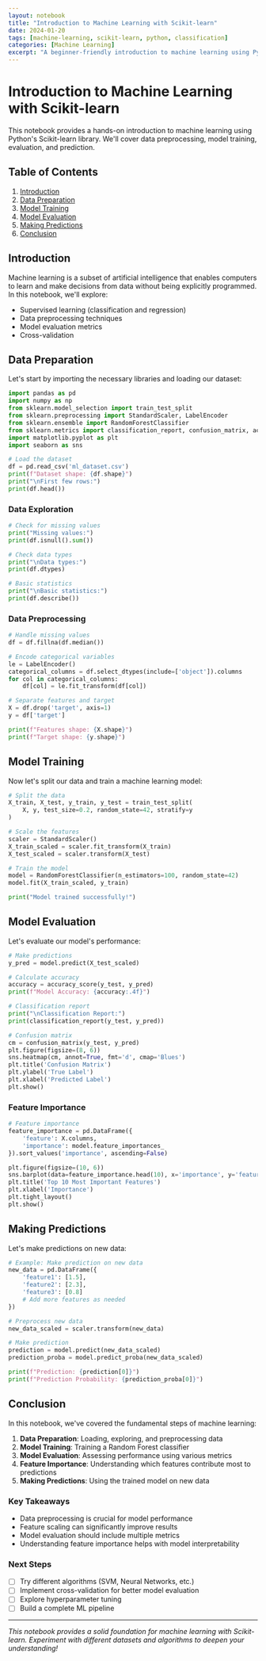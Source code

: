 ```yaml
---
layout: notebook
title: "Introduction to Machine Learning with Scikit-learn"
date: 2024-01-20
tags: [machine-learning, scikit-learn, python, classification]
categories: [Machine Learning]
excerpt: "A beginner-friendly introduction to machine learning using Python's Scikit-learn library"
---
```


# Introduction to Machine Learning with Scikit-learn

This notebook provides a hands-on introduction to machine learning using Python's Scikit-learn library. We'll cover data preprocessing, model training, evaluation, and prediction.

## Table of Contents
1. [Introduction](#introduction)
2. [Data Preparation](#data-preparation)
3. [Model Training](#model-training)
4. [Model Evaluation](#model-evaluation)
5. [Making Predictions](#making-predictions)
6. [Conclusion](#conclusion)

## Introduction

Machine learning is a subset of artificial intelligence that enables computers to learn and make decisions from data without being explicitly programmed. In this notebook, we'll explore:

- Supervised learning (classification and regression)
- Data preprocessing techniques
- Model evaluation metrics
- Cross-validation

## Data Preparation

Let's start by importing the necessary libraries and loading our dataset:

```python
import pandas as pd
import numpy as np
from sklearn.model_selection import train_test_split
from sklearn.preprocessing import StandardScaler, LabelEncoder
from sklearn.ensemble import RandomForestClassifier
from sklearn.metrics import classification_report, confusion_matrix, accuracy_score
import matplotlib.pyplot as plt
import seaborn as sns

# Load the dataset
df = pd.read_csv('ml_dataset.csv')
print(f"Dataset shape: {df.shape}")
print("\nFirst few rows:")
print(df.head())
```

### Data Exploration

```python
# Check for missing values
print("Missing values:")
print(df.isnull().sum())

# Check data types
print("\nData types:")
print(df.dtypes)

# Basic statistics
print("\nBasic statistics:")
print(df.describe())
```

### Data Preprocessing

```python
# Handle missing values
df = df.fillna(df.median())

# Encode categorical variables
le = LabelEncoder()
categorical_columns = df.select_dtypes(include=['object']).columns
for col in categorical_columns:
    df[col] = le.fit_transform(df[col])

# Separate features and target
X = df.drop('target', axis=1)
y = df['target']

print(f"Features shape: {X.shape}")
print(f"Target shape: {y.shape}")
```

## Model Training

Now let's split our data and train a machine learning model:

```python
# Split the data
X_train, X_test, y_train, y_test = train_test_split(
    X, y, test_size=0.2, random_state=42, stratify=y
)

# Scale the features
scaler = StandardScaler()
X_train_scaled = scaler.fit_transform(X_train)
X_test_scaled = scaler.transform(X_test)

# Train the model
model = RandomForestClassifier(n_estimators=100, random_state=42)
model.fit(X_train_scaled, y_train)

print("Model trained successfully!")
```

## Model Evaluation

Let's evaluate our model's performance:

```python
# Make predictions
y_pred = model.predict(X_test_scaled)

# Calculate accuracy
accuracy = accuracy_score(y_test, y_pred)
print(f"Model Accuracy: {accuracy:.4f}")

# Classification report
print("\nClassification Report:")
print(classification_report(y_test, y_pred))

# Confusion matrix
cm = confusion_matrix(y_test, y_pred)
plt.figure(figsize=(8, 6))
sns.heatmap(cm, annot=True, fmt='d', cmap='Blues')
plt.title('Confusion Matrix')
plt.ylabel('True Label')
plt.xlabel('Predicted Label')
plt.show()
```

### Feature Importance

```python
# Feature importance
feature_importance = pd.DataFrame({
    'feature': X.columns,
    'importance': model.feature_importances_
}).sort_values('importance', ascending=False)

plt.figure(figsize=(10, 6))
sns.barplot(data=feature_importance.head(10), x='importance', y='feature')
plt.title('Top 10 Most Important Features')
plt.xlabel('Importance')
plt.tight_layout()
plt.show()
```

## Making Predictions

Let's make predictions on new data:

```python
# Example: Make prediction on new data
new_data = pd.DataFrame({
    'feature1': [1.5],
    'feature2': [2.3],
    'feature3': [0.8]
    # Add more features as needed
})

# Preprocess new data
new_data_scaled = scaler.transform(new_data)

# Make prediction
prediction = model.predict(new_data_scaled)
prediction_proba = model.predict_proba(new_data_scaled)

print(f"Prediction: {prediction[0]}")
print(f"Prediction Probability: {prediction_proba[0]}")
```

## Conclusion

In this notebook, we've covered the fundamental steps of machine learning:

1. **Data Preparation**: Loading, exploring, and preprocessing data
2. **Model Training**: Training a Random Forest classifier
3. **Model Evaluation**: Assessing performance using various metrics
4. **Feature Importance**: Understanding which features contribute most to predictions
5. **Making Predictions**: Using the trained model on new data

### Key Takeaways

- Data preprocessing is crucial for model performance
- Feature scaling can significantly improve results
- Model evaluation should include multiple metrics
- Understanding feature importance helps with model interpretability

### Next Steps

- [ ] Try different algorithms (SVM, Neural Networks, etc.)
- [ ] Implement cross-validation for better model evaluation
- [ ] Explore hyperparameter tuning
- [ ] Build a complete ML pipeline

---

*This notebook provides a solid foundation for machine learning with Scikit-learn. Experiment with different datasets and algorithms to deepen your understanding!*